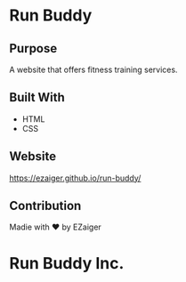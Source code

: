 # Run Buddy

## Purpose
A website that offers fitness training services.

## Built With
* HTML
* CSS

## Website
https://ezaiger.github.io/run-buddy/

## Contribution
Madie with ❤️ by EZaiger

# Run Buddy Inc.
